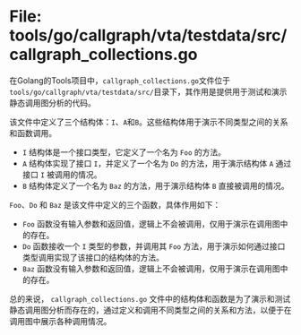 # File: tools/go/callgraph/vta/testdata/src/callgraph_collections.go

在Golang的Tools项目中，`callgraph_collections.go`文件位于`tools/go/callgraph/vta/testdata/src/`目录下，其作用是提供用于测试和演示静态调用图分析的代码。

该文件中定义了三个结构体：`I`、`A`和`B`。这些结构体用于演示不同类型之间的关系和函数调用。

- `I` 结构体是一个接口类型，它定义了一个名为 `Foo` 的方法。
- `A` 结构体实现了接口 `I`，并定义了一个名为 `Do` 的方法，用于演示结构体 `A` 通过接口 `I` 被调用的情况。
- `B` 结构体定义了一个名为 `Baz` 的方法，用于演示结构体 `B` 直接被调用的情况。

`Foo`、`Do` 和 `Baz` 是该文件中定义的三个函数，具体作用如下：

- `Foo` 函数没有输入参数和返回值，逻辑上不会被调用，仅用于演示在调用图中的存在。
- `Do` 函数接收一个 `I` 类型的参数，并调用其 `Foo` 方法，用于演示如何通过接口类型调用实现了该接口的结构体的方法。
- `Baz` 函数没有输入参数和返回值，逻辑上不会被调用，仅用于演示在调用图中的存在。

总的来说， `callgraph_collections.go` 文件中的结构体和函数是为了演示和测试静态调用图分析而存在的，通过定义和调用不同类型之间的关系和方法，以便于在调用图中展示各种调用情况。


